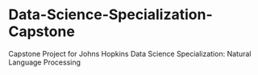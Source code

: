 # Data-Science-Specialization-Capstone
Capstone Project for Johns Hopkins Data Science Specialization: Natural Language Processing
